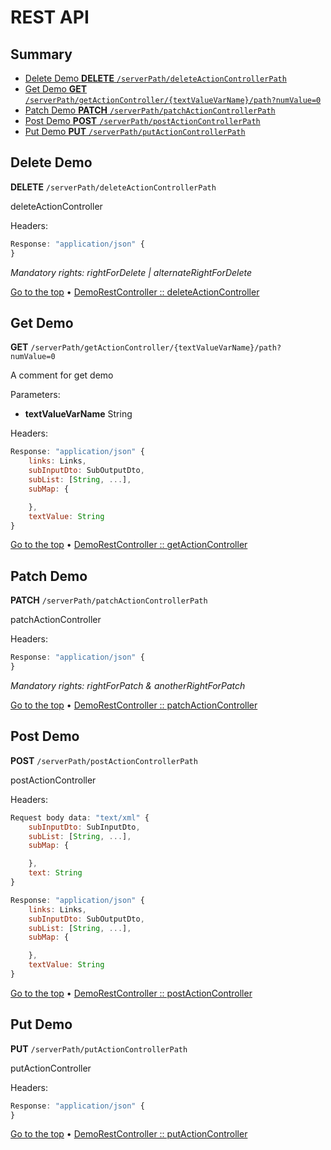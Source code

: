 # REST API

## Summary <a name="top"></a>

* [Delete Demo **DELETE** `/serverPath/deleteActionControllerPath`](#goto546779669)
* [Get Demo **GET** `/serverPath/getActionController/{textValueVarName}/path?numValue=0`](#goto3292818944)
* [Patch Demo **PATCH** `/serverPath/patchActionControllerPath`](#goto3046218300)
* [Post Demo **POST** `/serverPath/postActionControllerPath`](#goto734994824)
* [Put Demo **PUT** `/serverPath/putActionControllerPath`](#goto1734623014)

## <a name="goto546779669"></a> Delete Demo
**DELETE** `/serverPath/deleteActionControllerPath`

deleteActionController

Headers: 

```javascript
Response: "application/json" {
}
```

_Mandatory rights: rightForDelete | alternateRightForDelete_

[Go to the top](#top) &bull; [DemoRestController :: deleteActionController](/blob/master/src/main/java/tv/hd3g/selfautorestdoc/demo/DemoRestController.java#73)

## <a name="goto3292818944"></a> Get Demo
**GET** `/serverPath/getActionController/{textValueVarName}/path?numValue=0`

A comment for get demo

Parameters:
 - **textValueVarName** String

Headers: 

```javascript
Response: "application/json" {
    links: Links,
    subInputDto: SubOutputDto,
    subList: [String, ...],
    subMap: {

    },
    textValue: String
}
```

[Go to the top](#top) &bull; [DemoRestController :: getActionController](/blob/master/src/main/java/tv/hd3g/selfautorestdoc/demo/DemoRestController.java#59)

## <a name="goto3046218300"></a> Patch Demo
**PATCH** `/serverPath/patchActionControllerPath`

patchActionController

Headers: 

```javascript
Response: "application/json" {
}
```

_Mandatory rights: rightForPatch & anotherRightForPatch_

[Go to the top](#top) &bull; [DemoRestController :: patchActionController](/blob/master/src/main/java/tv/hd3g/selfautorestdoc/demo/DemoRestController.java#79)

## <a name="goto734994824"></a> Post Demo
**POST** `/serverPath/postActionControllerPath`

postActionController

Headers: 

```javascript
Request body data: "text/xml" {
    subInputDto: SubInputDto,
    subList: [String, ...],
    subMap: {

    },
    text: String
}
```

```javascript
Response: "application/json" {
    links: Links,
    subInputDto: SubOutputDto,
    subList: [String, ...],
    subMap: {

    },
    textValue: String
}
```

[Go to the top](#top) &bull; [DemoRestController :: postActionController](/blob/master/src/main/java/tv/hd3g/selfautorestdoc/demo/DemoRestController.java#49)

## <a name="goto1734623014"></a> Put Demo
**PUT** `/serverPath/putActionControllerPath`

putActionController

Headers: 

```javascript
Response: "application/json" {
}
```

[Go to the top](#top) &bull; [DemoRestController :: putActionController](/blob/master/src/main/java/tv/hd3g/selfautorestdoc/demo/DemoRestController.java#66)

